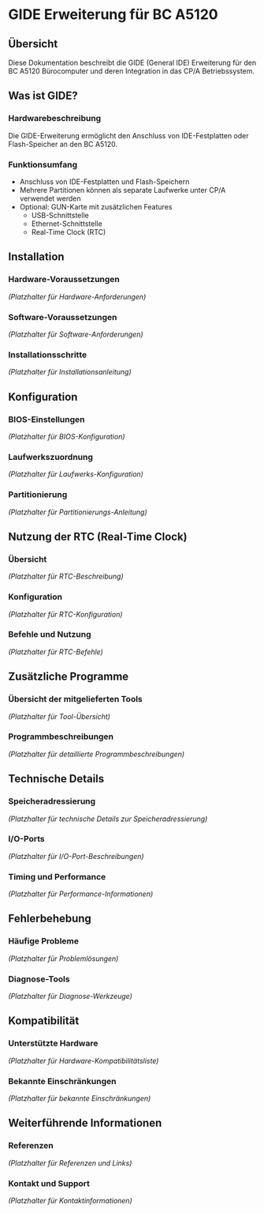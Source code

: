 # GIDE Erweiterung für BC A5120

## Übersicht

Diese Dokumentation beschreibt die GIDE (General IDE) Erweiterung für den BC A5120 Bürocomputer und deren Integration in das CP/A Betriebssystem.

## Was ist GIDE?

### Hardwarebeschreibung

Die GIDE-Erweiterung ermöglicht den Anschluss von IDE-Festplatten oder Flash-Speicher an den BC A5120.

### Funktionsumfang

- Anschluss von IDE-Festplatten und Flash-Speichern
- Mehrere Partitionen können als separate Laufwerke unter CP/A verwendet werden
- Optional: GUN-Karte mit zusätzlichen Features
  - USB-Schnittstelle
  - Ethernet-Schnittstelle
  - Real-Time Clock (RTC)

## Installation

### Hardware-Voraussetzungen

*(Platzhalter für Hardware-Anforderungen)*

### Software-Voraussetzungen

*(Platzhalter für Software-Anforderungen)*

### Installationsschritte

*(Platzhalter für Installationsanleitung)*

## Konfiguration

### BIOS-Einstellungen

*(Platzhalter für BIOS-Konfiguration)*

### Laufwerkszuordnung

*(Platzhalter für Laufwerks-Konfiguration)*

### Partitionierung

*(Platzhalter für Partitionierungs-Anleitung)*

## Nutzung der RTC (Real-Time Clock)

### Übersicht

*(Platzhalter für RTC-Beschreibung)*

### Konfiguration

*(Platzhalter für RTC-Konfiguration)*

### Befehle und Nutzung

*(Platzhalter für RTC-Befehle)*

## Zusätzliche Programme

### Übersicht der mitgelieferten Tools

*(Platzhalter für Tool-Übersicht)*

### Programmbeschreibungen

*(Platzhalter für detaillierte Programmbeschreibungen)*

## Technische Details

### Speicheradressierung

*(Platzhalter für technische Details zur Speicheradressierung)*

### I/O-Ports

*(Platzhalter für I/O-Port-Beschreibungen)*

### Timing und Performance

*(Platzhalter für Performance-Informationen)*

## Fehlerbehebung

### Häufige Probleme

*(Platzhalter für Problemlösungen)*

### Diagnose-Tools

*(Platzhalter für Diagnose-Werkzeuge)*

## Kompatibilität

### Unterstützte Hardware

*(Platzhalter für Hardware-Kompatibilitätsliste)*

### Bekannte Einschränkungen

*(Platzhalter für bekannte Einschränkungen)*

## Weiterführende Informationen

### Referenzen

*(Platzhalter für Referenzen und Links)*

### Kontakt und Support

*(Platzhalter für Kontaktinformationen)*
